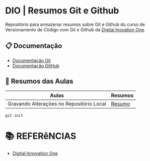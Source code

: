 # DIO | Resumos Git e Github

Repositório para armazenar resumos sobre Git e Github do curso de Versionamento de Código com Git e Github da [Digital Inovation One](https://www.dio.me/).

## 📋 Documentação

- [Documentação Git]()
- [Documentação GitHub]()

## 📑 Resumos das Aulas

| Aulas | Resumos |
|-------|---------|
| Gravando Alterações no Repositório Local | [Resumo]()

```
git init 
```

# 📚 REFERêNCIAS

- [Digital Innovation One]()




